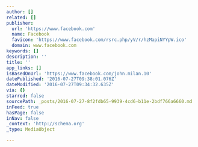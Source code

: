 ```yaml
---
author: []
related: []
publisher:
  url: 'https://www.facebook.com'
  name: Facebook
  favicon: 'https://www.facebook.com/rsrc.php/yV/r/hzMapiNYYpW.ico'
  domain: www.facebook.com
keywords: []
description: ''
title: ''
app_links: []
isBasedOnUrl: 'https://www.facebook.com/john.milan.10'
datePublished: '2016-07-27T09:38:01.076Z'
dateModified: '2016-07-27T09:34:32.635Z'
via: {}
starred: false
sourcePath: _posts/2016-07-27-8f2fdb65-9939-4cd6-b11e-2bdf766a6660.md
inFeed: true
hasPage: false
inNav: false
_context: 'http://schema.org'
_type: MediaObject

---
```

